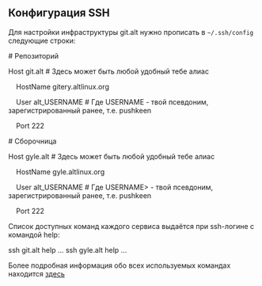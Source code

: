## Конфигурация SSH

Для настройки инфраструктуры git.alt нужно прописать в `~/.ssh/config` следующие строки:
<div id="termynal" data-termynal data-ty-title="nano ~/.ssh/config" data-ty-typeDelay="40" data-ty-lineDelay="700">
    <span data-ty>
        <p># Репозиторий</p>
        <p>Host git.alt  # Здесь может быть любой удобный тебе алиас</p>
        <p>&nbsp;&nbsp;&nbsp;&nbsp;HostName gitery.altlinux.org</p>
        <p>&nbsp;&nbsp;&nbsp;&nbsp;User alt_USERNAME  # Где USERNAME - твой псевдоним, зарегистрированный ранее, т.е. pushkeen</p>
        <p>&nbsp;&nbsp;&nbsp;&nbsp;Port 222</p>
        <p></p>
    </span> 
    <span data-ty>
        <p># Сборочница</p>
        <p>Host gyle.alt  # Здесь может быть любой удобный тебе алиас</p>
        <p>&nbsp;&nbsp;&nbsp;&nbsp;HostName gyle.altlinux.org</p>
        <p>&nbsp;&nbsp;&nbsp;&nbsp;User alt_USERNAME  # Где USERNAME> - твой псевдоним, зарегистрированный ранее, т.е. pushkeen</p>
        <p>&nbsp;&nbsp;&nbsp;&nbsp;Port 222</p>
        <p></p>
    </span>
</div>

Список доступных команд каждого сервиса выдаётся при ssh-логине с командой help:
<div id="termynal" data-termynal data-ty-title="bash" data-ty-typeDelay="40" data-ty-lineDelay="700">
    <span data-ty="input" data-ty-prompt="[~] $">ssh git.alt help</span>
    <span class="no-select" data-ty>...</span>
    <span data-ty="input" data-ty-prompt="[~] $">ssh gyle.alt help</span>
    <span class="no-select" data-ty>...</span>
</div>

Более подробная информация обо всех используемых командах находится [здесь](https://www.altlinux.org/Git.alt/Справочник)